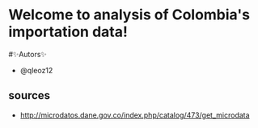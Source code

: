 # Welcome to analysis of Colombia's importation data!

#✨Autors✨
- @qleoz12


## sources

 - http://microdatos.dane.gov.co/index.php/catalog/473/get_microdata

